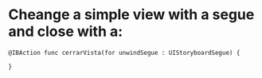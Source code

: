 # Cheange a simple view with a segue and close with a:
```
@IBAction func cerrarVista(for unwindSegue : UIStoryboardSegue) {
        
}
```

